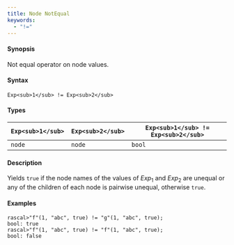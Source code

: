 ```yaml
---
title: Node NotEqual
keywords:
  - "!="
---
```


#### Synopsis

Not equal operator on node values.

#### Syntax

`Exp<sub>1</sub> != Exp<sub>2</sub>`

#### Types


| `Exp<sub>1</sub>`  |  `Exp<sub>2</sub>` | `Exp<sub>1</sub> != Exp<sub>2</sub>`  |
| --- | --- | --- |
| `node`     |  `node`    | `bool`                |


#### Description

Yields `true` if the node names of the values of _Exp_<sub>1</sub> and _Exp_<sub>2</sub> are unequal or
any of the children of each node is pairwise unequal, otherwise `true`.

#### Examples


```rascal-shell
rascal>"f"(1, "abc", true) != "g"(1, "abc", true);
bool: true
rascal>"f"(1, "abc", true) != "f"(1, "abc", true);
bool: false
```


